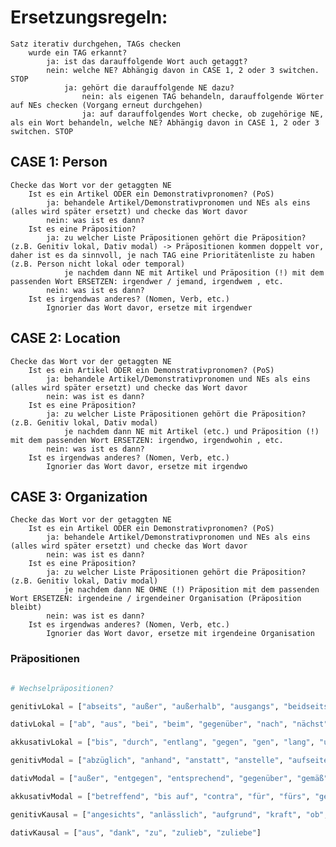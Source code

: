 # Ersetzungsregeln: 

    Satz iterativ durchgehen, TAGs checken
        wurde ein TAG erkannt? 
            ja: ist das darauffolgende Wort auch getaggt?
            nein: welche NE? Abhängig davon in CASE 1, 2 oder 3 switchen. STOP
                ja: gehört die darauffolgende NE dazu? 
                    nein: als eigenen TAG behandeln, darauffolgende Wörter auf NEs checken (Vorgang erneut durchgehen)
                    ja: auf darauffolgendes Wort checke, ob zugehörige NE, als ein Wort behandeln, welche NE? Abhängig davon in CASE 1, 2 oder 3 switchen. STOP

## CASE 1: Person 
    Checke das Wort vor der getaggten NE
        Ist es ein Artikel ODER ein Demonstrativpronomen? (PoS)
            ja: behandele Artikel/Demonstrativpronomen und NEs als eins (alles wird später ersetzt) und checke das Wort davor
            nein: was ist es dann?
        Ist es eine Präposition? 
            ja: zu welcher Liste Präpositionen gehört die Präposition? (z.B. Genitiv lokal, Dativ modal) -> Präpositionen kommen doppelt vor, daher ist es da sinnvoll, je nach TAG eine Prioritätenliste zu haben (z.B. Person nicht lokal oder temporal)
                je nachdem dann NE mit Artikel und Präposition (!) mit dem passenden Wort ERSETZEN: irgendwer / jemand, irgendwem , etc.
            nein: was ist es dann?
        Ist es irgendwas anderes? (Nomen, Verb, etc.)
            Ignorier das Wort davor, ersetze mit irgendwer

## CASE 2: Location
    Checke das Wort vor der getaggten NE
        Ist es ein Artikel ODER ein Demonstrativpronomen? (PoS)
            ja: behandele Artikel/Demonstrativpronomen und NEs als eins (alles wird später ersetzt) und checke das Wort davor
            nein: was ist es dann?
        Ist es eine Präposition? 
            ja: zu welcher Liste Präpositionen gehört die Präposition? (z.B. Genitiv lokal, Dativ modal)
                je nachdem dann NE mit Artikel (etc.) und Präposition (!) mit dem passenden Wort ERSETZEN: irgendwo, irgendwohin , etc.
            nein: was ist es dann?
        Ist es irgendwas anderes? (Nomen, Verb, etc.)
            Ignorier das Wort davor, ersetze mit irgendwo
    

## CASE 3: Organization
    Checke das Wort vor der getaggten NE
        Ist es ein Artikel ODER ein Demonstrativpronomen? (PoS)
            ja: behandele Artikel/Demonstrativpronomen und NEs als eins (alles wird später ersetzt) und checke das Wort davor
            nein: was ist es dann?
        Ist es eine Präposition? 
            ja: zu welcher Liste Präpositionen gehört die Präposition? (z.B. Genitiv lokal, Dativ modal)
                je nachdem dann NE OHNE (!) Präposition mit dem passenden Wort ERSETZEN: irgendeine / irgendeiner Organisation (Präposition bleibt)
            nein: was ist es dann?
        Ist es irgendwas anderes? (Nomen, Verb, etc.)
            Ignorier das Wort davor, ersetze mit irgendeine Organisation

    

### Präpositionen

```python

# Wechselpräpositionen?

genitivLokal = ["abseits", "außer", "außerhalb", "ausgangs", "beidseits", "beiderseits", "diesseits", "eingangs", "entlang", "fern", "fernab", "inmitten", "innerhalb", "jenseits", "längs", "längsseits", "links", "nördlich", "nordöstlich", "nordwestlich", "oberhalb", "östlich", "rechts", "seitlich", "seitwärts", "südlich", "südöstlich", "südwestlich", "unfern", "unterhalb", "unweit", "vis-à-vis", "westlich", "weitab", "zunächst", "zuseiten"]

dativLokal = ["ab", "aus", "bei", "beim", "gegenüber", "nach", "nächst", "nahe", "vis-à-vis", "von", "vom", "zu", "zum", "zur"]

akkusativLokal = ["bis", "durch", "entlang", "gegen", "gen", "lang", "um", "ums"]

genitivModal = ["abzüglich", "anhand", "anstatt", "anstelle", "aufseiten", "ausschließlich", "ausweislich", "bar", "einbezüglich", "einschließlich", "exklusive", "hinsichtlich", "in puncto", "inklusive", "kraft", "laut", "minus", "mittels", "namens", "ob", "plus", "punkto", "rücksichtlich", "seitens", "statt", "unbeschadet", "uneingedenk", "unerachtet", "ungeachtet", "ungerechnet", "vermittels", "vermittelst", "vermöge", "voller", "vonseiten", "vorbehaltlich", "vorbehältlich", "vorgängig", "zufolge", "zugunsten", "zuhanden", "zulasten", "zuungunsten", "zuzüglich"]

dativModal = ["außer", "entgegen", "entsprechend", "gegenüber", "gemäß", "getreu", "gleich", "laut", "mit", "mitsamt", "nach", "nebst", "samt", "von", "vom", "zu", "zum", "zur", "zuwider"]

akkusativModal = ["betreffend", "bis auf", "contra", "für", "fürs", "gegen", "je", "kontra", "ohne", "per", "pro", "sonder", "versus", "via", "wider"]

genitivKausal = ["angesichts", "anlässlich", "aufgrund", "kraft", "ob", "behufs", "betreffs", "beziehentlich", "bezüglich", "dank", "eingedenk", "gelegentlich", "halber", "infolge", "mangels", "mithilfe", "trotz", "wegen", "willen", "zwecks"]

dativKausal = ["aus", "dank", "zu", "zulieb", "zuliebe"]

